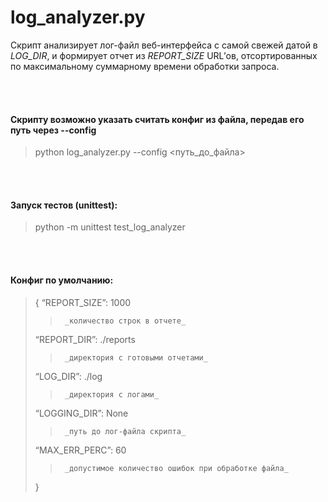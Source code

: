 # log_analyzer.py #
Скрипт анализирует лог-файл веб-интерфейса с самой свежей датой в *LOG_DIR*, и формирует отчет из *REPORT_SIZE* URL’ов, отсортированных по максимальному суммарному времени обработки запроса.  

<br>
<br>

#### Скрипту возможно указать считать конфиг из файла, передав его путь через --config #### 
>  python log_analyzer.py --config <путь_до_файла>    

<br>
<br>  

#### Запуск тестов (unittest): ####
>  python -m unittest test_log_analyzer 

<br>
<br>
  
#### Конфиг по умолчанию: ####

> {
>   “REPORT_SIZE”:  1000           
>>      _количество строк в отчете_
>   “REPORT_DIR”:   ./reports     
>>      _директория с готовыми отчетами_
>   “LOG_DIR”:      ./log          
>>      _директория с логами_
>   “LOGGING_DIR”:  None          
>>      _путь до лог-файла скрипта_
>   “MAX_ERR_PERC”: 60             
>>      _допустимое количество ошибок при обработке файла_
>  }

